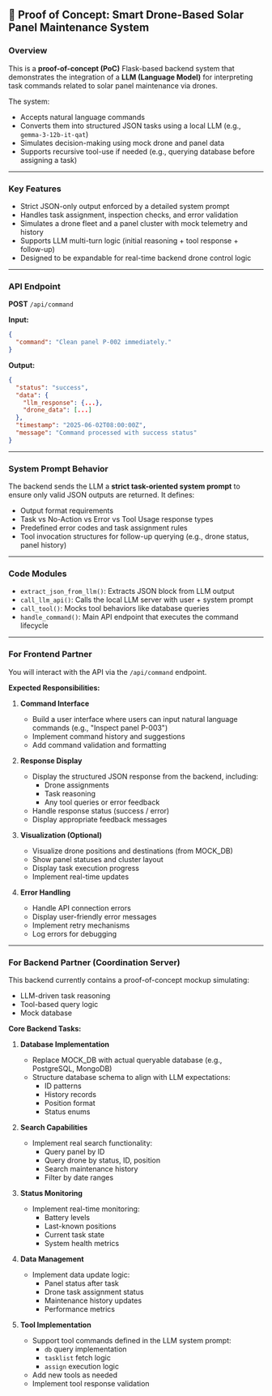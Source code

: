 ## 🧪 Proof of Concept: Smart Drone-Based Solar Panel Maintenance System

### Overview

This is a **proof-of-concept (PoC)** Flask-based backend system that demonstrates the integration of a **LLM (Language Model)** for interpreting task commands related to solar panel maintenance via drones.

The system:

- Accepts natural language commands
- Converts them into structured JSON tasks using a local LLM (e.g., `gemma-3-12b-it-qat`)
- Simulates decision-making using mock drone and panel data
- Supports recursive tool-use if needed (e.g., querying database before assigning a task)

---

### Key Features

- Strict JSON-only output enforced by a detailed system prompt
- Handles task assignment, inspection checks, and error validation
- Simulates a drone fleet and a panel cluster with mock telemetry and history
- Supports LLM multi-turn logic (initial reasoning + tool response + follow-up)
- Designed to be expandable for real-time backend drone control logic

---

### API Endpoint

**POST** `/api/command`

**Input:**

```json
{
  "command": "Clean panel P-002 immediately."
}
```

**Output:**

```json
{
  "status": "success",
  "data": {
    "llm_response": {...},
    "drone_data": [...]
  },
  "timestamp": "2025-06-02T08:00:00Z",
  "message": "Command processed with success status"
}
```

---

### System Prompt Behavior

The backend sends the LLM a **strict task-oriented system prompt** to ensure only valid JSON outputs are returned. It defines:

- Output format requirements
- Task vs No-Action vs Error vs Tool Usage response types
- Predefined error codes and task assignment rules
- Tool invocation structures for follow-up querying (e.g., drone status, panel history)

---

### Code Modules

- `extract_json_from_llm()`: Extracts JSON block from LLM output
- `call_llm_api()`: Calls the local LLM server with user + system prompt
- `call_tool()`: Mocks tool behaviors like database queries
- `handle_command()`: Main API endpoint that executes the command lifecycle

---


### For Frontend Partner

You will interact with the API via the `/api/command` endpoint.

**Expected Responsibilities:**

1. **Command Interface**

   - Build a user interface where users can input natural language commands (e.g., "Inspect panel P-003")
   - Implement command history and suggestions
   - Add command validation and formatting

2. **Response Display**

   - Display the structured JSON response from the backend, including:
     - Drone assignments
     - Task reasoning
     - Any tool queries or error feedback
   - Handle response status (success / error)
   - Display appropriate feedback messages

3. **Visualization (Optional)**

   - Visualize drone positions and destinations (from MOCK_DB)
   - Show panel statuses and cluster layout
   - Display task execution progress
   - Implement real-time updates

4. **Error Handling**
   - Handle API connection errors
   - Display user-friendly error messages
   - Implement retry mechanisms
   - Log errors for debugging

---

### For Backend Partner (Coordination Server)

This backend currently contains a proof-of-concept mockup simulating:

- LLM-driven task reasoning
- Tool-based query logic
- Mock database

**Core Backend Tasks:**

1. **Database Implementation**

   - Replace MOCK_DB with actual queryable database (e.g., PostgreSQL, MongoDB)
   - Structure database schema to align with LLM expectations:
     - ID patterns
     - History records
     - Position format
     - Status enums

2. **Search Capabilities**

   - Implement real search functionality:
     - Query panel by ID
     - Query drone by status, ID, position
     - Search maintenance history
     - Filter by date ranges

3. **Status Monitoring**

   - Implement real-time monitoring:
     - Battery levels
     - Last-known positions
     - Current task state
     - System health metrics

4. **Data Management**

   - Implement data update logic:
     - Panel status after task
     - Drone task assignment status
     - Maintenance history updates
     - Performance metrics

5. **Tool Implementation**

   - Support tool commands defined in the LLM system prompt:
     - `db` query implementation
     - `tasklist` fetch logic
     - `assign` execution logic
   - Add new tools as needed
   - Implement tool response validation
